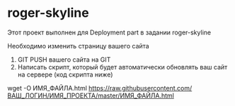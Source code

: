 # roger-skyline

Этот проект выполнен для Deployment part в задании roger-skyline

Необходимо изменить страницу вашего сайта 
1) GIT PUSH вашего сайта на GIT
2) Написать скрипт, который будет автоматически обновлять ваш сайт на сервере (код скрипта ниже)

wget -O ИМЯ_ФАЙЛА.html https://raw.githubusercontent.com/ВАШ_ЛОГИН/ИМЯ_ПРОЕКТА/master/ИМЯ_ФАЙЛА.html 
